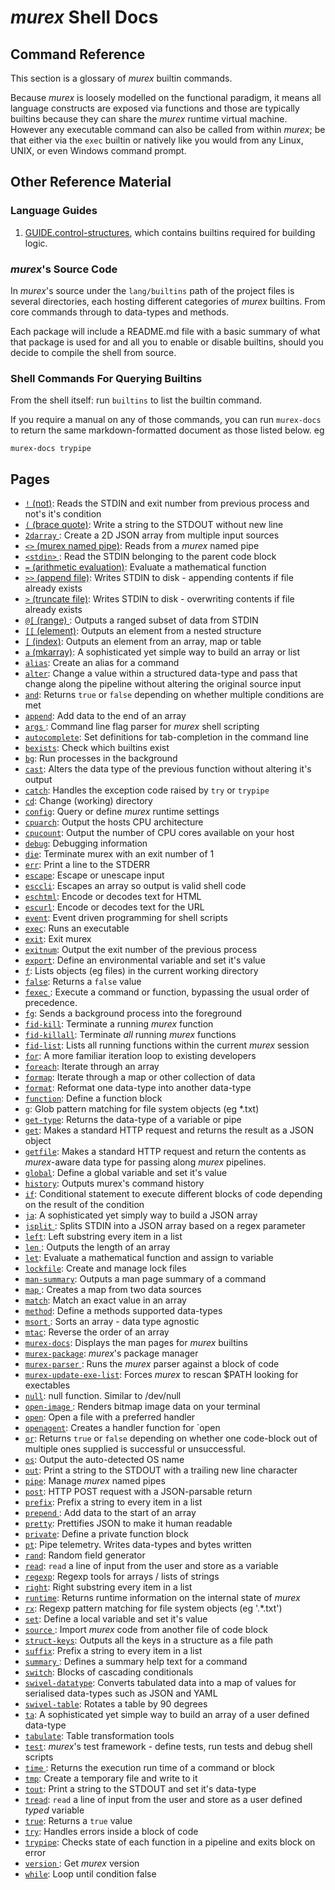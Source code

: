 # _murex_ Shell Docs

## Command Reference

This section is a glossary of _murex_ builtin commands.

Because _murex_ is loosely modelled on the functional paradigm, it means
all language constructs are exposed via functions and those are typically
builtins because they can share the _murex_ runtime virtual machine.
However any executable command can also be called from within _murex_;
be that either via the `exec` builtin or natively like you would from any
Linux, UNIX, or even Windows command prompt.

## Other Reference Material

### Language Guides

1. [GUIDE.control-structures](./GUIDE.control-structures.md), which
contains builtins required for building logic.

### _murex_'s Source Code

In _murex_'s source under the `lang/builtins` path of the project files
is several directories, each hosting different categories of _murex_
builtins. From core commands through to data-types and methods.

Each package will include a README.md file with a basic summary of what
that package is used for and all you to enable or disable builtins, should
you decide to compile the shell from source.

### Shell Commands For Querying Builtins

From the shell itself: run `builtins` to list the builtin command.

If you require a manual on any of those commands, you can run `murex-docs`
to return the same markdown-formatted document as those listed below. eg

    murex-docs trypipe

## Pages

* [`!` (not)](commands/not.md):
  Reads the STDIN and exit number from previous process and not's it's condition
* [`(` (brace quote)](commands/brace-quote.md):
  Write a string to the STDOUT without new line
* [`2darray` ](commands/2darray.md):
  Create a 2D JSON array from multiple input sources
* [`<>` (murex named pipe)](commands/namedpipe.md):
  Reads from a _murex_ named pipe
* [`<stdin>` ](commands/stdin.md):
  Read the STDIN belonging to the parent code block
* [`=` (arithmetic evaluation)](commands/equ.md):
  Evaluate a mathematical function
* [`>>` (append file)](commands/greater-than-greater-than.md):
  Writes STDIN to disk - appending contents if file already exists
* [`>` (truncate file)](commands/greater-than.md):
  Writes STDIN to disk - overwriting contents if file already exists
* [`@[` (range) ](commands/range.md):
  Outputs a ranged subset of data from STDIN
* [`[[` (element)](commands/element.md):
  Outputs an element from a nested structure
* [`[` (index)](commands/index.md):
  Outputs an element from an array, map or table
* [`a` (mkarray)](commands/a.md):
  A sophisticated yet simple way to build an array or list
* [`alias`](commands/alias.md):
  Create an alias for a command
* [`alter`](commands/alter.md):
  Change a value within a structured data-type and pass that change along the pipeline without altering the original source input
* [`and`](commands/and.md):
  Returns `true` or `false` depending on whether multiple conditions are met
* [`append`](commands/append.md):
  Add data to the end of an array
* [`args` ](commands/args.md):
  Command line flag parser for _murex_ shell scripting
* [`autocomplete`](commands/autocomplete.md):
  Set definitions for tab-completion in the command line
* [`bexists`](commands/bexists.md):
  Check which builtins exist
* [`bg`](commands/bg.md):
  Run processes in the background
* [`cast`](commands/cast.md):
  Alters the data type of the previous function without altering it's output
* [`catch`](commands/catch.md):
  Handles the exception code raised by `try` or `trypipe` 
* [`cd`](commands/cd.md):
  Change (working) directory
* [`config`](commands/config.md):
  Query or define _murex_ runtime settings
* [`cpuarch`](commands/cpuarch.md):
  Output the hosts CPU architecture
* [`cpucount`](commands/cpucount.md):
  Output the number of CPU cores available on your host
* [`debug`](commands/debug.md):
  Debugging information
* [`die`](commands/die.md):
  Terminate murex with an exit number of 1
* [`err`](commands/err.md):
  Print a line to the STDERR
* [`escape`](commands/escape.md):
  Escape or unescape input 
* [`esccli`](commands/esccli.md):
  Escapes an array so output is valid shell code
* [`eschtml`](commands/eschtml.md):
  Encode or decodes text for HTML
* [`escurl`](commands/escurl.md):
  Encode or decodes text for the URL
* [`event`](commands/event.md):
  Event driven programming for shell scripts
* [`exec`](commands/exec.md):
  Runs an executable
* [`exit`](commands/exit.md):
  Exit murex
* [`exitnum`](commands/exitnum.md):
  Output the exit number of the previous process
* [`export`](commands/export.md):
  Define an environmental variable and set it's value
* [`f`](commands/f.md):
  Lists objects (eg files) in the current working directory
* [`false`](commands/false.md):
  Returns a `false` value
* [`fexec` ](commands/fexec.md):
  Execute a command or function, bypassing the usual order of precedence.
* [`fg`](commands/fg.md):
  Sends a background process into the foreground
* [`fid-kill`](commands/fid-kill.md):
  Terminate a running _murex_ function
* [`fid-killall`](commands/fid-killall.md):
  Terminate _all_ running _murex_ functions
* [`fid-list`](commands/fid-list.md):
  Lists all running functions within the current _murex_ session
* [`for`](commands/for.md):
  A more familiar iteration loop to existing developers
* [`foreach`](commands/foreach.md):
  Iterate through an array
* [`formap`](commands/formap.md):
  Iterate through a map or other collection of data
* [`format`](commands/format.md):
  Reformat one data-type into another data-type
* [`function`](commands/function.md):
  Define a function block
* [`g`](commands/g.md):
  Glob pattern matching for file system objects (eg *.txt)
* [`get-type`](commands/get-type.md):
  Returns the data-type of a variable or pipe
* [`get`](commands/get.md):
  Makes a standard HTTP request and returns the result as a JSON object
* [`getfile`](commands/getfile.md):
  Makes a standard HTTP request and return the contents as _murex_-aware data type for passing along _murex_ pipelines.
* [`global`](commands/global.md):
  Define a global variable and set it's value
* [`history`](commands/history.md):
  Outputs murex's command history
* [`if`](commands/if.md):
  Conditional statement to execute different blocks of code depending on the result of the condition
* [`ja`](commands/ja.md):
  A sophisticated yet simply way to build a JSON array
* [`jsplit` ](commands/jsplit.md):
  Splits STDIN into a JSON array based on a regex parameter
* [`left`](commands/left.md):
  Left substring every item in a list
* [`len` ](commands/len.md):
  Outputs the length of an array
* [`let`](commands/let.md):
  Evaluate a mathematical function and assign to variable
* [`lockfile`](commands/lockfile.md):
  Create and manage lock files
* [`man-summary`](commands/man-summary.md):
  Outputs a man page summary of a command
* [`map` ](commands/map.md):
  Creates a map from two data sources
* [`match`](commands/match.md):
  Match an exact value in an array
* [`method`](commands/method.md):
  Define a methods supported data-types
* [`msort` ](commands/msort.md):
  Sorts an array - data type agnostic
* [`mtac`](commands/mtac.md):
  Reverse the order of an array
* [`murex-docs`](commands/murex-docs.md):
  Displays the man pages for _murex_ builtins
* [`murex-package`](commands/murex-package.md):
  _murex_'s package manager
* [`murex-parser` ](commands/murex-parser.md):
  Runs the _murex_ parser against a block of code 
* [`murex-update-exe-list`](commands/murex-update-exe-list.md):
  Forces _murex_ to rescan $PATH looking for exectables
* [`null`](commands/devnull.md):
  null function. Similar to /dev/null
* [`open-image` ](commands/open-image.md):
  Renders bitmap image data on your terminal
* [`open`](commands/open.md):
  Open a file with a preferred handler
* [`openagent`](commands/openagent.md):
  Creates a handler function for `open
* [`or`](commands/or.md):
  Returns `true` or `false` depending on whether one code-block out of multiple ones supplied is successful or unsuccessful.
* [`os`](commands/os.md):
  Output the auto-detected OS name
* [`out`](commands/out.md):
  Print a string to the STDOUT with a trailing new line character
* [`pipe`](commands/pipe.md):
  Manage _murex_ named pipes
* [`post`](commands/post.md):
  HTTP POST request with a JSON-parsable return
* [`prefix`](commands/prefix.md):
  Prefix a string to every item in a list
* [`prepend` ](commands/prepend.md):
  Add data to the start of an array
* [`pretty`](commands/pretty.md):
  Prettifies JSON to make it human readable
* [`private`](commands/private.md):
  Define a private function block
* [`pt`](commands/pt.md):
  Pipe telemetry. Writes data-types and bytes written
* [`rand`](commands/rand.md):
  Random field generator
* [`read`](commands/read.md):
  `read` a line of input from the user and store as a variable
* [`regexp`](commands/regexp.md):
  Regexp tools for arrays / lists of strings
* [`right`](commands/right.md):
  Right substring every item in a list
* [`runtime`](commands/runtime.md):
  Returns runtime information on the internal state of _murex_
* [`rx`](commands/rx.md):
  Regexp pattern matching for file system objects (eg '.*\.txt')
* [`set`](commands/set.md):
  Define a local variable and set it's value
* [`source` ](commands/source.md):
  Import _murex_ code from another file of code block
* [`struct-keys`](commands/struct-keys.md):
  Outputs all the keys in a structure as a file path
* [`suffix`](commands/suffix.md):
  Prefix a string to every item in a list
* [`summary` ](commands/summary.md):
  Defines a summary help text for a command
* [`switch`](commands/switch.md):
  Blocks of cascading conditionals
* [`swivel-datatype`](commands/swivel-datatype.md):
  Converts tabulated data into a map of values for serialised data-types such as JSON and YAML
* [`swivel-table`](commands/swivel-table.md):
  Rotates a table by 90 degrees
* [`ta`](commands/ta.md):
  A sophisticated yet simple way to build an array of a user defined data-type
* [`tabulate`](commands/tabulate.md):
  Table transformation tools
* [`test`](commands/test.md):
  _murex_'s test framework - define tests, run tests and debug shell scripts
* [`time` ](commands/time.md):
  Returns the execution run time of a command or block
* [`tmp`](commands/tmp.md):
  Create a temporary file and write to it
* [`tout`](commands/tout.md):
  Print a string to the STDOUT and set it's data-type
* [`tread`](commands/tread.md):
  `read` a line of input from the user and store as a user defined *typed* variable
* [`true`](commands/true.md):
  Returns a `true` value
* [`try`](commands/try.md):
  Handles errors inside a block of code
* [`trypipe`](commands/trypipe.md):
  Checks state of each function in a pipeline and exits block on error
* [`version` ](commands/version.md):
  Get _murex_ version
* [`while`](commands/while.md):
  Loop until condition false